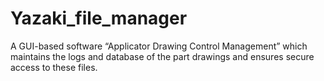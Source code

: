 # Yazaki_file_manager
A GUI-based software “Applicator Drawing Control Management” which maintains the logs and database of the part drawings and ensures secure access to these files. 
